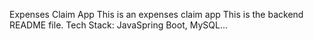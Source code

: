 Expenses Claim App
This is an expenses claim app
This is the backend README file.
Tech Stack: JavaSpring Boot, MySQL...
